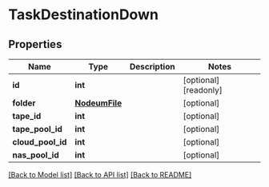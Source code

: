 # TaskDestinationDown

## Properties
Name | Type | Description | Notes
------------ | ------------- | ------------- | -------------
**id** | **int** |  | [optional] [readonly] 
**folder** | [**NodeumFile**](NodeumFile.md) |  | [optional] 
**tape_id** | **int** |  | [optional] 
**tape_pool_id** | **int** |  | [optional] 
**cloud_pool_id** | **int** |  | [optional] 
**nas_pool_id** | **int** |  | [optional] 

[[Back to Model list]](../README.md#documentation-for-models) [[Back to API list]](../README.md#documentation-for-api-endpoints) [[Back to README]](../README.md)


